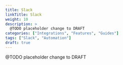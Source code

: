 ```yaml
---
title: Slack
linkTitle: Slack
weight: 10
description: >
  @TODO placeholder change to DRAFT
categories: ["Integrations", "Features", "Guides"]
tags: ["Slack", "Automation"]
draft: true
---
```


 @TODO placeholder change to DRAFT